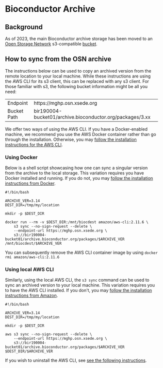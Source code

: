 # Bioconductor Archive

## Background

As of 2023, the main Bioconductor archive storage has been moved to an [Open Storage Network](https://www.openstoragenetwork.org/) s3-compatible [bucket](https://mghp.osn.xsede.org/bir190004-bucket01/index.html#archive.bioconductor.org/packages/).

## How to sync from the OSN archive

The instructions below can be used to copy an archived version from the remote location to your local machine. While these instructions are using the AWS CLI for its s3 client, this can be replaced with any s3 client. For those familiar with s3, the following bucket information might be all you need:

<table>
<tr>
<td>Endpoint</td>
<td>https://mghp.osn.xsede.org</td></tr>
<tr><td>Bucket Path</td>
<td>bir190004-bucket01/archive.bioconductor.org/packages/3.xx</td></tr>
</table>

We offer two ways of using the AWS CLI. If you have a Docker-enabled machine, we recommend you use the AWS Docker container rather than go through the installation. Otherwise, you may [follow the installation instructions for the AWS CLI](https://docs.aws.amazon.com/cli/latest/userguide/getting-started-install.html).

### Using Docker

Below is a shell script showcasing how one can sync a singular version from the archive to the local storage. This variation requires you have Docker installed and running. If you do not, you may [follow the installation instructions from Docker](https://docs.docker.com/engine/install/). 

```
#!/bin/bash

ARCHIVE_VER=3.14
DEST_DIR=/tmp/my/location

mkdir -p $DEST_DIR

docker run --rm -v $DEST_DIR:/mnt/biocdest amazon/aws-cli:2.11.6 \
    s3 sync --no-sign-request --delete \
    --endpoint-url https://mghp.osn.xsede.org \
    s3://bir190004-bucket01/archive.bioconductor.org/packages/$ARCHIVE_VER /mnt/biocdest/$ARCHIVE_VER
```

You can subsequently remove the AWS CLI container image by using `docker rmi amazon/aws-cli:2.11.6`


### Using local AWS CLI

Similarly, using the local AWS CLI, the `s3 sync` command can be used to sync an archived version to your local machine. This variation requires you to have the AWS CLI installed. If you don't, you may [follow the installation instructions from Amazon](https://docs.aws.amazon.com/cli/latest/userguide/getting-started-install.html).

```
#!/bin/bash

ARCHIVE_VER=3.14
DEST_DIR=/tmp/my/location

mkdir -p $DEST_DIR

aws s3 sync --no-sign-request --delete \
    --endpoint-url https://mghp.osn.xsede.org \
    s3://bir190004-bucket01/archive.bioconductor.org/packages/$ARCHIVE_VER $DEST_DIR/$ARCHIVE_VER
```
If you wish to uninstall the AWS CLI, see [see the following instructions](https://docs.aws.amazon.com/cli/latest/userguide/uninstall.html).
